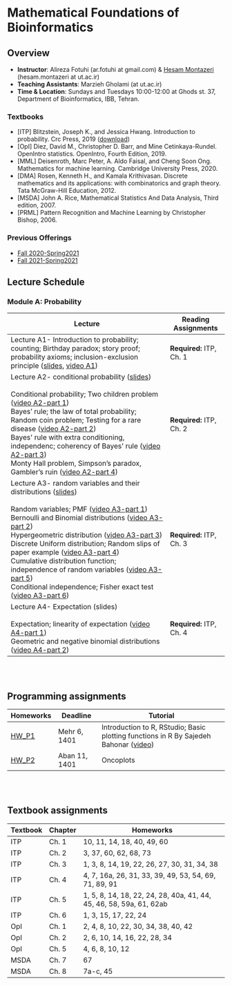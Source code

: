 # Mathematical Foundations of Bioinformatics

## Overview
- **Instructor**:  Alireza Fotuhi (ar.fotuhi at gmail.com) \& [Hesam Montazeri](http://lcbb.ut.ac.ir) (hesam.montazeri at ut.ac.ir)
- **Teaching Assistants**: Marzieh Gholami (at ut.ac.ir) 
- **Time & Location**: Sundays and Tuesdays 10:00-12:00 at Ghods st. 37, Department of Bioinformatics, IBB, Tehran.
### Textbooks
- [ITP] Blitzstein, Joseph K., and Jessica Hwang. Introduction to probability. Crc Press, 2019 ([download](https://drive.google.com/file/d/1VmkAAGOYCTORq1wxSQqy255qLJjTNvBI/view))
- [OpI] Diez, David M., Christopher D. Barr, and Mine Cetinkaya-Rundel. OpenIntro statistics. OpenIntro, Fourth Edition, 2019. 
- [MML] Deisenroth, Marc Peter, A. Aldo Faisal, and Cheng Soon Ong. Mathematics for machine learning. Cambridge University Press, 2020.
- [DMA] Rosen, Kenneth H., and Kamala Krithivasan. Discrete mathematics and its applications: with combinatorics and graph theory. Tata McGraw-Hill Education, 2012.
- [MSDA] John A. Rice, Mathematical Statistics And Data Analysis, Third edition, 2007.
- [PRML] Pattern Recognition and Machine Learning by Christopher Bishop, 2006. 

### Previous Offerings
- [Fall 2020-Spring2021](PreviousOfferings/Fall2020/) 
- [Fall 2021-Spring2021](PreviousOfferings/Fall2021/) 

## Lecture Schedule

### Module A: Probability
Lecture | Reading Assignments | 
 -------------------------- | -------------------------- |
Lecture A1- Introduction to probability; counting; Birthday paradox; story proof; probability axioms; inclusion-exclusion principle ([slides](https://drive.google.com/file/d/1Gyqn1D4yYzmbw3pWqs1o-p0qr6zo5Mca/view?usp=sharing), [video A1](https://youtu.be/zeeFFjZYBWI))   | **Required:** ITP, Ch. 1 |  
Lecture A2- conditional probability ([slides](https://drive.google.com/file/d/1zqGfe9AJLGllP7cwZv0BrNPs-iS1FTH6/view?usp=sharing)) <br> <br> Conditional probability; Two children problem ([video A2-part 1](https://youtu.be/p3AyDcmpVNk)) <br> Bayes’ rule; the law of total probability; Random coin problem; Testing for a rare disease  ([video A2-part 2](https://youtu.be/eLhFuH-460A)) <br> Bayes' rule with extra conditioning, independenc; coherency of Bayes' rule ([video A2-part 3](https://youtu.be/kVhQlVd778E)) <br> Monty Hall problem, Simpson’s paradox, Gambler’s ruin ([video A2-part 4](https://youtu.be/GkBQprJNkBE))   | **Required:** ITP, Ch. 2 |  
Lecture A3- random variables and their distributions ([slides](https://drive.google.com/file/d/1ODi-Vhu8e0cwrI9ogorly8ec5uaatkhU/view?usp=sharing)) <br> <br> Random variables; PMF ([video A3-part 1](https://youtu.be/yp4IRC9N-7g)) <br> Bernoulli and Binomial distributions ([video A3-part 2](https://youtu.be/h21WPyjSLDI))  <br> Hypergeometric distribution  ([video A3-part 3](https://youtu.be/yLMLpV8lrRk)) <br> Discrete Uniform distribution; Random slips of paper example   ([video A3-part 4](https://youtu.be/9iDrSGWG4uw)) <br> Cumulative distribution function; independence of random variables  ([video A3-part 5](https://youtu.be/8UPIkZdWTrc)) <br> Conditional independence; Fisher exact test   ([video A3-part 6](https://youtu.be/a49AwCjhoeg)) | **Required:** ITP, Ch. 3 |  
Lecture A4- Expectation (slides) <br> <br> Expectation; linearity of expectation  ([video A4-part 1]([https://youtu.be/Ph0aMw3zuMI])) <br> Geometric and negative binomial distributions  ([video A4-part 2](https://youtu.be/17DTxfFp_ys)) | **Required:** ITP, Ch. 4 |  

<br> <br> 
## Programming assignments
Homeworks  | Deadline | Tutorial
 ------- | --------------------------------- | ---------------------------------|
[HW_P1](https://drive.google.com/file/d/1LTznKnS0Ct5US_iNUHBz854PiWNE2h1b/view?usp=sharing) | Mehr 6, 1401 | Introduction to R, RStudio; Basic plotting functions in R By Sajedeh Bahonar ([video](https://drive.google.com/file/d/1wwOdsTVAha4UgvJa2F_a3wTTxJVr_HJ_/view?usp=sharing)) |
[HW_P2](https://drive.google.com/file/d/1x5eWO8JpE7kTQVdV7s7pom6JncEwlpF8/view?usp=share_link) | Aban 11, 1401 | Oncoplots |




<br> <br> 
## Textbook assignments
Textbook | Chapter | Homeworks  |
-------- | ---- | -------------------------------------- |
ITP | Ch. 1 | 10, 11, 14, 18, 40, 49, 60 |
ITP | Ch. 2 | 3, 37, 60, 62, 68, 73 |
ITP | Ch. 3 | 1, 3, 8, 14, 19, 22, 26, 27, 30, 31, 34, 38 |
ITP | Ch. 4 | 4, 7, 16a, 26, 31, 33, 39, 49, 53, 54, 69, 71, 89, 91 |
ITP | Ch. 5 | 1, 5, 8, 14, 18, 22, 24, 28, 40a, 41, 44, 45, 46, 58, 59a, 61, 62ab |
ITP | Ch. 6 | 1, 3, 15, 17, 22, 24 |
OpI | Ch. 1 | 2, 4, 8, 10, 22, 30, 34, 38, 40, 42 |
OpI | Ch. 2 | 2, 6, 10, 14, 16, 22, 28, 34 |
OpI | Ch. 5 | 4, 6, 8, 10, 12 |
MSDA | Ch. 7 | 67 |
MSDA | Ch. 8 | 7a-c, 45 |


